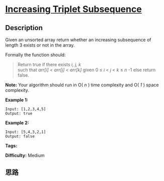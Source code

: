 # [Increasing Triplet Subsequence][title]

## Description

Given an unsorted array return whether an increasing subsequence of length 3
exists or not in the array.

Formally the function should:

> Return true if there exists _i, j, k_  
>  such that _arr[i]_ < _arr[j]_ < _arr[k]_ given 0  ≤ _i_ < _j_ < _k_ ≤ _n_
-1 else return false.

**Note:** Your algorithm should run in O( _n_ ) time complexity and O( _1_ )
space complexity.

**Example 1:**
            Input: [1,2,3,4,5]    Output: true    

**Example 2:**
            Input: [5,4,3,2,1]    Output: false    


**Tags:** 

**Difficulty:** Medium

## 思路

[title]: https://leetcode.com/problems/increasing-triplet-subsequence
